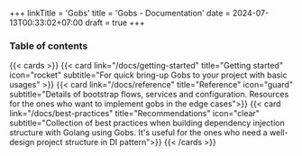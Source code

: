 +++
linkTitle = 'Gobs'
title = 'Gobs - Documentation'
date = 2024-07-13T00:33:02+07:00
draft = true
+++

### Table of contents


{{< cards >}}
  {{< card link="/docs/getting-started" title="Getting started" icon="rocket" subtitle="For quick bring-up Gobs to your project with basic usages" >}}
  {{< card link="/docs/reference" title="Reference" icon="guard" subtitle="Details of bootstrap flows, services and configuration. Resources for the ones who want to implement gobs in the edge cases">}}
  {{< card link="/docs/best-practices" title="Recommendations" icon="clear" subtitle="Collection of best practices when building dependency injection structure with Golang using Gobs. It's useful for the ones who need a well-design project structure in DI pattern">}}
{{< /cards >}}
